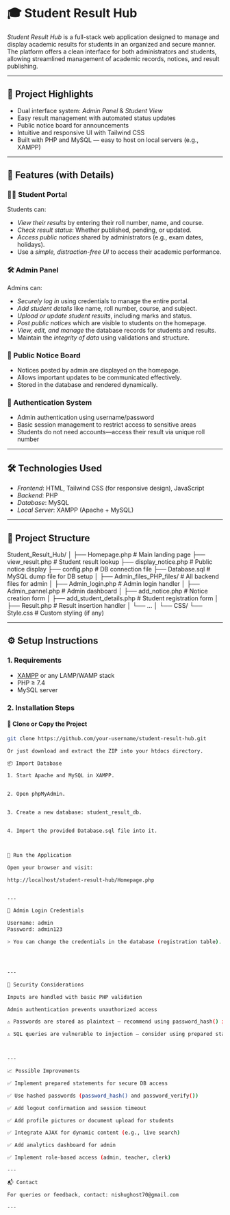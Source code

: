 # 🎓 Student Result Hub

*Student Result Hub* is a full-stack web application designed to manage and display academic results for students in an organized and secure manner. The platform offers a clean interface for both administrators and students, allowing streamlined management of academic records, notices, and result publishing.

---

## 🌟 Project Highlights

- Dual interface system: *Admin Panel* & *Student View*
- Easy result management with automated status updates
- Public notice board for announcements
- Intuitive and responsive UI with Tailwind CSS
- Built with PHP and MySQL — easy to host on local servers (e.g., XAMPP)

---

## 🚀 Features (with Details)

### 🧑‍🎓 Student Portal

Students can:
- *View their results* by entering their roll number, name, and course.
- *Check result status*: Whether published, pending, or updated.
- *Access public notices* shared by administrators (e.g., exam dates, holidays).
- Use a *simple, distraction-free UI* to access their academic performance.

### 🛠 Admin Panel

Admins can:
- *Securely log in* using credentials to manage the entire portal.
- *Add student details* like name, roll number, course, and subject.
- *Upload or update student results*, including marks and status.
- *Post public notices* which are visible to students on the homepage.
- *View, edit, and manage* the database records for students and results.
- Maintain the *integrity of data* using validations and structure.

### 📢 Public Notice Board

- Notices posted by admin are displayed on the homepage.
- Allows important updates to be communicated effectively.
- Stored in the database and rendered dynamically.

### 🔐 Authentication System

- Admin authentication using username/password
- Basic session management to restrict access to sensitive areas
- Students do not need accounts—access their result via unique roll number

---

## 🛠 Technologies Used

- *Frontend*: HTML, Tailwind CSS (for responsive design), JavaScript
- *Backend*: PHP
- *Database*: MySQL
- *Local Server*: XAMPP (Apache + MySQL)

---

## 📂 Project Structure

Student_Result_Hub/ │ ├── Homepage.php                  # Main landing page ├── view_result.php              # Student result lookup ├── display_notice.php           # Public notice display ├── config.php                   # DB connection file ├── Database.sql                 # MySQL dump file for DB setup │ ├── Admin_files_PHP_files/       # All backend files for admin │   ├── Admin_login.php          # Admin login handler │   ├── Admin_pannel.php         # Admin dashboard │   ├── add_notice.php           # Notice creation form │   ├── add_student_details.php  # Student registration form │   ├── Result.php               # Result insertion handler │   └── ... │ └── CSS/ └── Style.css                # Custom styling (if any)

---

## ⚙ Setup Instructions

### 1. Requirements
- [XAMPP](https://www.apachefriends.org/) or any LAMP/WAMP stack
- PHP ≥ 7.4
- MySQL server

### 2. Installation Steps

#### 🔁 Clone or Copy the Project

```bash
git clone https://github.com/your-username/student-result-hub.git

Or just download and extract the ZIP into your htdocs directory.

📦 Import Database

1. Start Apache and MySQL in XAMPP.


2. Open phpMyAdmin.


3. Create a new database: student_result_db.


4. Import the provided Database.sql file into it.



🚀 Run the Application

Open your browser and visit:

http://localhost/student-result-hub/Homepage.php


---

🧪 Admin Login Credentials

Username: admin
Password: admin123

> You can change the credentials in the database (registration table).




---

🔐 Security Considerations

Inputs are handled with basic PHP validation

Admin authentication prevents unauthorized access

⚠ Passwords are stored as plaintext – recommend using password_hash() in production

⚠ SQL queries are vulnerable to injection – consider using prepared statements (PDO or MySQLi)



---

📈 Possible Improvements

✅ Implement prepared statements for secure DB access

✅ Use hashed passwords (password_hash() and password_verify())

✅ Add logout confirmation and session timeout

✅ Add profile pictures or document upload for students

✅ Integrate AJAX for dynamic content (e.g., live search)

✅ Add analytics dashboard for admin

✅ Implement role-based access (admin, teacher, clerk)

---

📬 Contact

For queries or feedback, contact: nishughost70@gmail.com

---